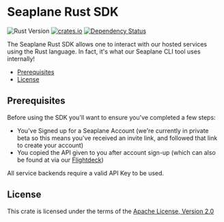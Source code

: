 # Seaplane Rust SDK

![Rust Version][rustc-image]
[![crates.io][crate-image]][crate-link]
[![Dependency Status][deps-image]][deps-link]

The Seaplane Rust SDK allows one to interact with our hosted services using the
Rust language. In fact, it's what our Seaplane CLI tool uses internally!

<!-- vim-markdown-toc GFM -->

* [Prerequisites](#prerequisites)
* [License](#license)

<!-- vim-markdown-toc -->

## Prerequisites

Before using the SDK you'll want to ensure you've completed a few steps:

- You've Signed up for a Seaplane Account (we're currently in private beta so
  this means you've received an invite link, and followed that link to create
  your account)
- You copied the API given to you after account sign-up (which can also be
  found at via our [Flightdeck][flightdeck])

All service backends require a valid API Key to be used.

## License

This crate is licensed under the terms of the [Apache License, Version 2.0](http://www.apache.org/licenses/LICENSE-2.0)

[//]: # (badges)

[crate-image]: https://img.shields.io/crates/v/seaplane.svg
[crate-link]: https://crates.io/crates/seaplane
[deps-image]: https://deps.rs/crate/seaplane/status.svg
[deps-link]: https://deps.rs/crate/seaplane
[rustc-image]: https://img.shields.io/badge/rustc-1.60+-blue.svg

[//]: # (Links)

[flightdeck]: https://flightdeck.cplane.cloud/
[TOML]: https://toml.io
[rustup]: https://rustup.rs
[docs/CONFIGURATION_SPEC.md]: https://github.com/seaplane-io/seaplane/blob/main/docs/CONFIGURATION_SPEC.md
[SDK]: https://github.com/seaplane-io/seaplane/tree/main/seaplane
[`nginxdemos/hello`]: https://hub.docker.com/r/nginxdemos/hello/
[releases]: https://github.com/seaplane-io/seaplane/releases
